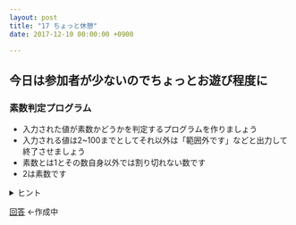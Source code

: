 ```yaml
---
layout: post
title: "17 ちょっと休憩"
date: 2017-12-10 00:00:00 +0900

---
```


## 今日は参加者が少ないのでちょっとお遊び程度に

### 素数判定プログラム

- 入力された値が素数かどうかを判定するプログラムを作りましょう
- 入力される値は2~100までとしてそれ以外は「範囲外です」などと出力して終了させましょう
- 素数とは1とその数自身以外では割り切れない数です
- 2は素数です

<details><summary>ヒント</summary><div>

- なにかカウンター的な変数を用意してみると楽かもしれません
- 割り切れるかを判別するのは剰余算(%)です
- a%b=0ならば割り切れます(あまりが0だから)
- 1で割っても必ずわりきれるので考慮しなくてもいいかもしれません
</div></details>


[回答](https://) ←作成中
